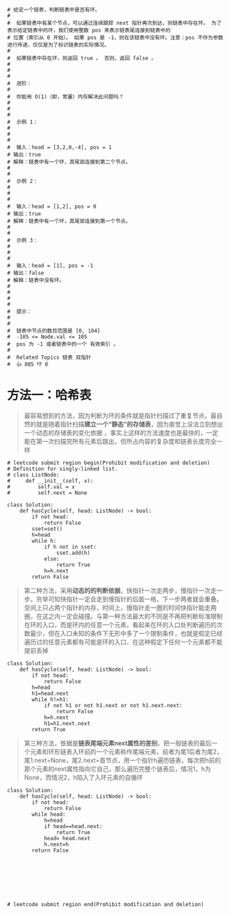     # 给定一个链表，判断链表中是否有环。 
    # 
    #  如果链表中有某个节点，可以通过连续跟踪 next 指针再次到达，则链表中存在环。 为了表示给定链表中的环，我们使用整数 pos 来表示链表尾连接到链表中的
    # 位置（索引从 0 开始）。 如果 pos 是 -1，则在该链表中没有环。注意：pos 不作为参数进行传递，仅仅是为了标识链表的实际情况。 
    # 
    #  如果链表中存在环，则返回 true 。 否则，返回 false 。 
    # 
    #  
    # 
    #  进阶： 
    # 
    #  你能用 O(1)（即，常量）内存解决此问题吗？ 
    # 
    #  
    # 
    #  示例 1： 
    # 
    #  
    # 
    #  输入：head = [3,2,0,-4], pos = 1
    # 输出：true
    # 解释：链表中有一个环，其尾部连接到第二个节点。
    #  
    # 
    #  示例 2： 
    # 
    #  
    # 
    #  输入：head = [1,2], pos = 0
    # 输出：true
    # 解释：链表中有一个环，其尾部连接到第一个节点。
    #  
    # 
    #  示例 3： 
    # 
    #  
    # 
    #  输入：head = [1], pos = -1
    # 输出：false
    # 解释：链表中没有环。
    #  
    # 
    #  
    # 
    #  提示： 
    # 
    #  
    #  链表中节点的数目范围是 [0, 104] 
    #  -105 <= Node.val <= 105 
    #  pos 为 -1 或者链表中的一个 有效索引 。 
    #  
    #  Related Topics 链表 双指针 
    #  👍 885 👎 0

# 方法一：哈希表

>最容易想到的方法，因为判断为环的条件就是指针扫描过了重复节点，最自然的就是随着指针扫描**建立一个“静态”的存储表**，因为直觉上没法立刻想出一个动态的存储表的变化依据
，事实上这样的方法速度也是最快的，一定能在第一次扫描完所有元素后跳出，但所占内容的复杂度和链表长度完全一样

    # leetcode submit region begin(Prohibit modification and deletion)
    # Definition for singly-linked list.
    # class ListNode:
    #     def __init__(self, x):
    #         self.val = x
    #         self.next = None

    class Solution:
        def hasCycle(self, head: ListNode) -> bool:
            if not head:
                return False
            sset=set()
            h=head
            while h:
                if h not in sset:
                    sset.add(h)
                else:
                    return True
                h=h.next
            return False

>第二种方法，采用**动态的的判断依据**，快指针一次走两步，慢指针一次走一步。穷举可知快指针一定会走到慢指针的后面一格，下一步两者就会重叠。空间上只占两个指针的内存，时间上，慢指针走一圈的时间快指针能走两圈，在这之内一定会碰撞。与第一种方法最大的不同是不再把判断标准限制在环的入口，而是环内的任意一个元素。看起来在环的入口处判断遍历的次数最少，但在入口未知的条件下无形中多了一个限制条件，也就是假定已经遍历过的任意元素都有可能是环的入口，在这种假定下任何一个元素都不能提前丢掉
    
    class Solution:
        def hasCycle(self, head: ListNode) -> bool:
            if not head:
                return False
            h=head
            h1=head.next
            while h!=h1:
                if not h1 or not h1.next or not h1.next.next:
                    return False
                h=h.next
                h1=h1.next.next
            return True

>第三种方法，依据是**链表尾端元素next属性的差别**，把一般链表的最后一个元素和环形链表入环前的一个元素称作尾端元素，前者为尾1后者为尾2，尾1.next=None，尾2.next=首节点，用一个指针h遍历链表，每次把h前的那个元素的next属性指向它自己，那么遍历完整个链表后，情况1，h为None，而情况2，h陷入了入环元素的自循环

    class Solution:
        def hasCycle(self, head: ListNode) -> bool:
            if not head:
                return False
            while head:
                h=head
                if head==head.next:
                    return True
                head= head.next
                h.next=h
            return False








    # leetcode submit region end(Prohibit modification and deletion)
